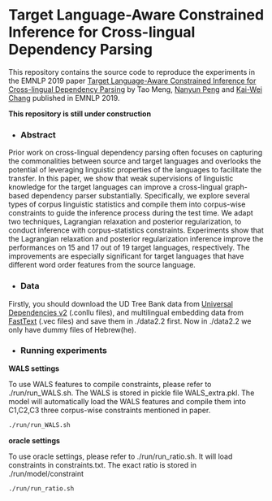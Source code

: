 # Target Language-Aware Constrained Inference for Cross-lingual Dependency Parsing
This repository contains the source code to reproduce the experiments in the EMNLP 2019 paper
[Target Language-Aware Constrained Inference for Cross-lingual Dependency Parsing](https://arxiv.org/abs/1909.01482) by Tao Meng, [Nanyun Peng](http://www.cs.jhu.edu/~npeng/) and [Kai-Wei Chang](http://web.cs.ucla.edu/~kwchang/) published in EMNLP 2019.

**This repository is still under construction**

- ### Abstract
Prior work on cross-lingual dependency parsing often focuses on capturing the commonalities between source and target languages and overlooks the potential of leveraging linguistic properties of the languages to facilitate the transfer. In this paper, we show that weak supervisions of linguistic knowledge for the target languages can improve a cross-lingual graph-based dependency parser substantially. Specifically, we explore several types of corpus linguistic statistics and compile them into corpus-wise constraints to guide the inference process during the test time. We adapt two techniques, Lagrangian relaxation and posterior regularization, to conduct inference with corpus-statistics constraints. Experiments show that the Lagrangian relaxation and posterior regularization inference improve the performances on 15 and 17 out of 19 target languages, respectively. The improvements are especially significant for target languages that have different word order features from the source language. 

- ### Data

Firstly, you should download the UD Tree Bank data from [Universal Dependencies v2](https://universaldependencies.org/) (.conllu files),
and multilingual embedding data from [FastText](https://fasttext.cc/docs/en/crawl-vectors.html) (.vec files) and save them in ./data2.2 first. Now in ./data2.2 we only have dummy files of Hebrew(he).

- ### Running experiments

**WALS settings**

To use WALS features to compile constraints, please refer to ./run/run_WALS.sh. The WALS is stored in pickle file WALS_extra.pkl. The model will automatically load the WALS features and compile them into C1,C2,C3 three corpus-wise constraints mentioned in paper.

```bash
./run/run_WALS.sh
```

**oracle settings**

To use oracle settings, please refer to ./run/run_ratio.sh. It will load constraints in constraints.txt. The exact ratio is stored in ./run/model/constraint

```bash
./run/run_ratio.sh
```
